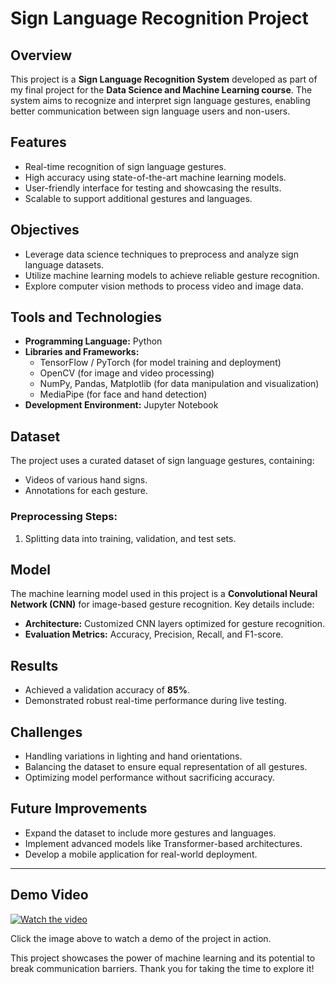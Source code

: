 # Sign Language Recognition Project

## Overview

This project is a **Sign Language Recognition System** developed as part of my final project for the **Data Science and Machine Learning course**. The system aims to recognize and interpret sign language gestures, enabling better communication between sign language users and non-users.

## Features

- Real-time recognition of sign language gestures.
- High accuracy using state-of-the-art machine learning models.
- User-friendly interface for testing and showcasing the results.
- Scalable to support additional gestures and languages.

## Objectives

- Leverage data science techniques to preprocess and analyze sign language datasets.
- Utilize machine learning models to achieve reliable gesture recognition.
- Explore computer vision methods to process video and image data.

## Tools and Technologies

- **Programming Language:** Python
- **Libraries and Frameworks:**
  - TensorFlow / PyTorch (for model training and deployment)
  - OpenCV (for image and video processing)
  - NumPy, Pandas, Matplotlib (for data manipulation and visualization)
  - MediaPipe (for face and hand detection)
- **Development Environment:** Jupyter Notebook

## Dataset

The project uses a curated dataset of sign language gestures, containing:

- Videos of various hand signs.
- Annotations for each gesture.

### Preprocessing Steps:

1. Splitting data into training, validation, and test sets.

## Model

The machine learning model used in this project is a **Convolutional Neural Network (CNN)** for image-based gesture recognition. Key details include:

- **Architecture:** Customized CNN layers optimized for gesture recognition.
- **Evaluation Metrics:** Accuracy, Precision, Recall, and F1-score.

## Results

- Achieved a validation accuracy of **85%**.
- Demonstrated robust real-time performance during live testing.

## Challenges

- Handling variations in lighting and hand orientations.
- Balancing the dataset to ensure equal representation of all gestures.
- Optimizing model performance without sacrificing accuracy.

## Future Improvements

- Expand the dataset to include more gestures and languages.
- Implement advanced models like Transformer-based architectures.
- Develop a mobile application for real-world deployment.

---

## Demo Video
[![Watch the video](https://img.youtube.com/vi/TTGkHIkd984/0.jpg)](https://youtu.be/TTGkHIkd984?si=DEQHpXRTljZBPF5h)

Click the image above to watch a demo of the project in action.


This project showcases the power of machine learning and its potential to break communication barriers. Thank you for taking the time to explore it!

